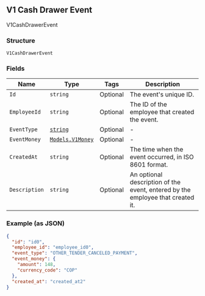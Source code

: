 ## V1 Cash Drawer Event

V1CashDrawerEvent

### Structure

`V1CashDrawerEvent`

### Fields

| Name | Type | Tags | Description |
|  --- | --- | --- | --- |
| `Id` | `string` | Optional | The event's unique ID. |
| `EmployeeId` | `string` | Optional | The ID of the employee that created the event. |
| `EventType` | [`string`](/doc/models/v1-cash-drawer-event-event-type.md) | Optional | - |
| `EventMoney` | [`Models.V1Money`](/doc/models/v1-money.md) | Optional | - |
| `CreatedAt` | `string` | Optional | The time when the event occurred, in ISO 8601 format. |
| `Description` | `string` | Optional | An optional description of the event, entered by the employee that created it. |

### Example (as JSON)

```json
{
  "id": "id0",
  "employee_id": "employee_id0",
  "event_type": "OTHER_TENDER_CANCELED_PAYMENT",
  "event_money": {
    "amount": 148,
    "currency_code": "COP"
  },
  "created_at": "created_at2"
}
```


